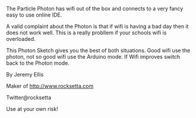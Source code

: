 The Particle Photon has wifi out of the box and connects to a very fancy easy to use online IDE.

A valid complaint about the Photon is that if wifi is having a bad day then it does not work well. This is a really probllem if your schools wifi is overloaded.

This Photon Sketch gives you the best of both situations. Good wifi use the photon, not so good wifi use the Arduino mode. If Wifi improves switch back to the Photon mode.

By Jeremy Ellis




Maker of http://www.rocksetta.com



Twitter@rocksetta


Use at your own risk!

